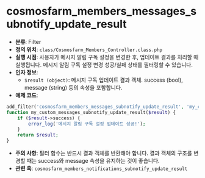 # cosmosfarm_members_messages_subnotify_update_result

- **분류**: Filter
- **정의 위치**: `class/Cosmosfarm_Members_Controller.class.php`
- **실행 시점**: 사용자가 메시지 알림 구독 설정을 변경한 후, 업데이트 결과를 처리할 때 실행됩니다. 메시지 알림 구독 설정 변경 성공/실패 상태를 필터링할 수 있습니다.
- **인자 정보**:
  - `$result (object)`: 메시지 구독 업데이트 결과 객체. success (bool), message (string) 등의 속성을 포함합니다.
- **예제 코드**:

```php
add_filter('cosmosfarm_members_messages_subnotify_update_result', 'my_custom_messages_subnotify_update_result');
function my_custom_messages_subnotify_update_result($result) {
    if ($result->success) {
        error_log('메시지 알림 구독 설정 업데이트 성공!');
    }
    return $result;
}
```

- **주의 사항**: 필터 함수는 반드시 결과 객체를 반환해야 합니다. 결과 객체의 구조를 변경할 때는 success와 message 속성을 유지하는 것이 좋습니다.
- **관련 훅**: `cosmosfarm_members_notifications_subnotify_update_result`
